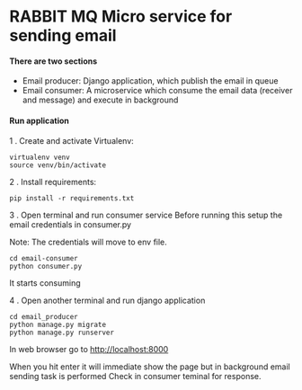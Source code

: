 # RABBIT MQ Micro service  for sending email

#### There are two sections
* Email producer: Django application, which publish the email in queue
* Email consumer: A microservice which consume the email data (receiver and message) and execute in background

#### Run application

1 . Create and activate Virtualenv:

```
virtualenv venv
source venv/bin/activate
```

2 . Install requirements:

```
pip install -r requirements.txt
```

3 . Open terminal and run consumer service
Before running this setup the email credentials in consumer.py

Note: The credentials will move to env file.

```
cd email-consumer
python consumer.py
```
It starts consuming

4 . Open another terminal and run django application

```
cd email_producer
python manage.py migrate
python manage.py runserver
```

In web browser go to [http://localhost:8000](http://localhost:8000)

When you hit enter it will immediate show the page but in background email
sending task is performed
Check in consumer teminal for response.


